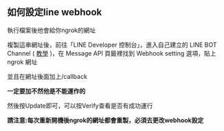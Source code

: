 ## 如何設定line webhook
執行檔案後他會給你ngrok的網址

複製這串網址後，前往「LINE Developer 控制台」，進入自己建立的 LINE BOT Channel ( [教學](https://steam.oxxostudio.tw/category/python/example/line-developer.html) )，在 Message API 頁籤裡找到 Webhook setting 選項，貼上 ngrok 網址

並且在網址後面加上/callback

**一定要加不然他是不能運作的**

然後按Update即可，可以按Verify查看是否有成功運行

**請注意:每次重新開機後ngrok的網址都會重製，必須去更改webhook設定**